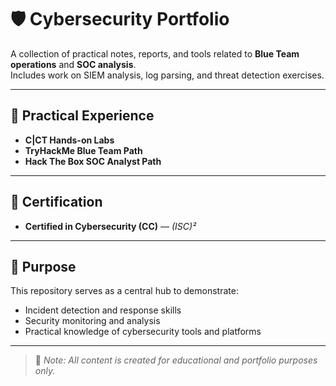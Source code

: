 # 🛡️ Cybersecurity Portfolio

A collection of practical notes, reports, and tools related to **Blue Team operations** and **SOC analysis**.  
Includes work on SIEM analysis, log parsing, and threat detection exercises.

---

## 🧪 Practical Experience

- **C|CT Hands-on Labs**
- **TryHackMe Blue Team Path**
- **Hack The Box SOC Analyst Path**

---

## 📜 Certification

- **Certified in Cybersecurity (CC)** — *(ISC)²*

---

## 📁 Purpose

This repository serves as a central hub to demonstrate:
- Incident detection and response skills
- Security monitoring and analysis
- Practical knowledge of cybersecurity tools and platforms

---

> 📝 *Note: All content is created for educational and portfolio purposes only.*
